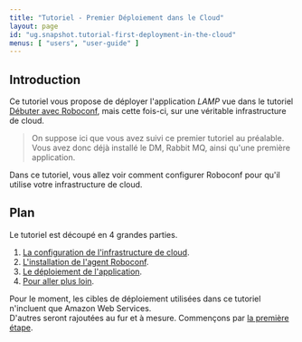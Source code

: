 ```yaml
---
title: "Tutoriel - Premier Déploiement dans le Cloud"
layout: page
id: "ug.snapshot.tutorial-first-deployment-in-the-cloud"
menus: [ "users", "user-guide" ]
---
```


## Introduction

Ce tutoriel vous propose de déployer l'application *LAMP* vue dans le tutoriel 
[Débuter avec Roboconf](tutoriel-debuter-avec-roboconf.html), mais cette fois-ci, sur une véritable
infrastructure de cloud.

> On suppose ici que vous avez suivi ce premier tutoriel au préalable.  
> Vous avez donc déjà installé le DM, Rabbit MQ, ainsi qu'une première application. 

Dans ce tutoriel, vous allez voir comment configurer Roboconf pour qu'il utilise votre infrastructure de cloud.


## Plan

Le tutoriel est découpé en 4 grandes parties.

1. [La configuration de l'infrastructure de cloud](tutoriel-premier-deploiement-dans-le-cloud-1.html).
2. [L'installation de l'agent Roboconf](tutoriel-premier-deploiement-dans-le-cloud-2.html).
3. [Le déploiement de l'application](tutoriel-premier-deploiement-dans-le-cloud-3.html).
4. [Pour aller plus loin](tutoriel-premier-deploiement-dans-le-cloud-4.html).

Pour le moment, les cibles de déploiement utilisées dans ce tutoriel n'incluent que Amazon Web Services.  
D'autres seront rajoutées au fur et à mesure. Commençons par [la première étape](tutoriel-premier-deploiement-dans-le-cloud-1.html).
